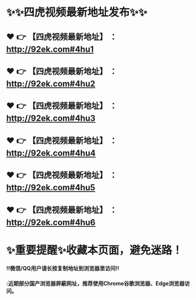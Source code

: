 # :sparkles::sparkles:四虎视频最新地址发布:sparkles::sparkles:

 :heart: :point_right: 【四虎视频最新地址】 ：http://92ek.com#4hu1
 ------
 :heart: :point_right: 【四虎视频最新地址】 ：http://92ek.com#4hu2
 ------
 :heart: :point_right: 【四虎视频最新地址】 ：http://92ek.com#4hu3
 ------
 :heart: :point_right: 【四虎视频最新地址】 ：http://92ek.com#4hu4
 ------
 :heart: :point_right: 【四虎视频最新地址】 ：http://92ek.com#4hu5
 ------
 :heart: :point_right: 【四虎视频最新地址】 ：http://92ek.com#4hu6
 ------
# :sparkles:重要提醒:sparkles:收藏本页面，避免迷路！
#### ‼️微信/QQ用户请长按复制地址到浏览器里访问‼
#### :近期部分国产浏览器屏蔽网址，推荐使用Chrome谷歌浏览器、Edge浏览器访问。
